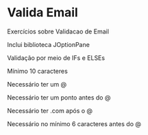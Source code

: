 # Valida Email
Exercícios sobre Validacao de Email

Inclui biblioteca JOptionPane

Validação por meio de IFs e ELSEs

  Mínimo 10 caracteres
  
  Necessário ter um @
  
  Necessário ter um ponto antes do @
  
  Necessário ter .com após o @
  
  Necessário no mínimo 6 caracteres antes do @
  
